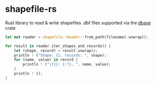 # shapefile-rs
Rust library to read & write shapefiles
.dbf files supported via the [dbase](https://crates.io/crates/dbase) crate

```rust
let mut reader = shapefile::Reader::from_path(filename).unwrap();

for result in reader.iter_shapes_and_records() {
    let (shape, record) = result.unwrap();
    println ! ("Shape: {}, records: ", shape);
    for (name, value) in record {
        println ! ("\t{}: {:?}, ", name, value);
    }
    println ! ();
}
```

